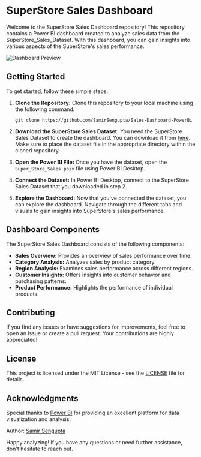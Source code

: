 # SuperStore Sales Dashboard

Welcome to the SuperStore Sales Dashboard repository! This repository contains a Power BI dashboard created to analyze sales data from the SuperStore_Sales_Dataset. With this dashboard, you can gain insights into various aspects of the SuperStore's sales performance.

![Dashboard Preview](dashboard.png)

## Getting Started

To get started, follow these simple steps:

1. **Clone the Repository:** Clone this repository to your local machine using the following command:
    ```
    git clone https://github.com/SamirSengupta/Sales-Dashboard-PowerBi
    ```

2. **Download the SuperStore Sales Dataset:** You need the SuperStore Sales Dataset to create the dashboard. You can download it from [here](https://github.com/SamirSengupta/Sales-Dashboard-PowerBi/blob/main/SuperStore_Sales_Dataset.csv). Make sure to place the dataset file in the appropriate directory within the cloned repository.

3. **Open the Power BI File:** Once you have the dataset, open the `Super_Store_Sales.pbix` file using Power BI Desktop.

4. **Connect the Dataset:** In Power BI Desktop, connect to the SuperStore Sales Dataset that you downloaded in step 2.

5. **Explore the Dashboard:** Now that you've connected the dataset, you can explore the dashboard. Navigate through the different tabs and visuals to gain insights into SuperStore's sales performance.

## Dashboard Components

The SuperStore Sales Dashboard consists of the following components:

- **Sales Overview:** Provides an overview of sales performance over time.
- **Category Analysis:** Analyzes sales by product category.
- **Region Analysis:** Examines sales performance across different regions.
- **Customer Insights:** Offers insights into customer behavior and purchasing patterns.
- **Product Performance:** Highlights the performance of individual products.

## Contributing

If you find any issues or have suggestions for improvements, feel free to open an issue or create a pull request. Your contributions are highly appreciated!

## License

This project is licensed under the MIT License - see the [LICENSE](LICENSE) file for details.

## Acknowledgments

Special thanks to [Power BI](https://powerbi.microsoft.com/) for providing an excellent platform for data visualization and analysis.

Author: [Samir Sengupta](https://neuralthread.cloud/samir)

Happy analyzing! If you have any questions or need further assistance, don't hesitate to reach out.
